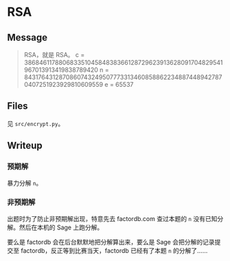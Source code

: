# RSA

## Message

> RSA，就是 RSA。
> c = 38684611788068335104584838366128729623913628091704829541967013913419838789420
> n = 84317643128708607432495077733134608588622348874489427870407251923929810609559
> e = 65537

## Files

见 `src/encrypt.py`。

## Writeup

### 预期解

暴力分解 `n`。

### 非预期解

出题时为了防止非预期解出现，特意先去 factordb.com 查过本题的 `n` 没有已知分解。然后在本机的 Sage 上跑分解。

要么是 factordb 会在后台默默地把分解算出来，要么是 Sage 会把分解的记录提交至 factordb，反正等到比赛当天，factordb 已经有了本题 `n` 的分解了……

